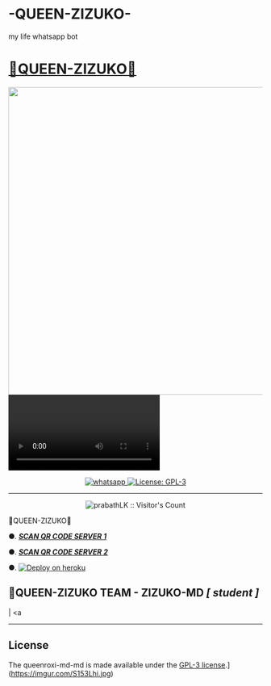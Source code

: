 # -QUEEN-ZIZUKO-
my life whatsapp bot
   <p align="center">  
  <a href="https://i.imgur.com/8kJDlqi.mp4">
        <h1>💃QUEEN-ZIZUKO💃 </h1>
  <img src="https://i.imgur.com/1Ew8GyQ.jpeg" width="610">
<video autoplay scr="https://i.imgur.com/8kJDlqi.mp4"></video>
  </p>   
<p align="center">
  <a aria-label="Join our chats" href="https://chat.whatsapp.com" target="_blank">
    <img alt="whatsapp" src="https://img.shields.io/badge/Join Group-25D366?style=for-the-badge&logo=whatsapp&logoColor=white" />
  </a>
  <a aria-label="Secktor is free to use" href="https://github.com/SamPandey001/Secktor-Md/blob/main/LICENCE" target="_blank">
    <img alt="License: GPL-3" src="https://badges.frapsoft.com/os/gpl/gpl.png?v=103)](https://opensource.org/licenses/GPL-3.0/" target="_blank" />
  </a>

</p>

---

<p align="center"><img src="https://profile-counter.glitch.me/{prabathLK}/count.svg" alt="prabathLK :: Visitor's Count" /></p>

💃QUEEN-ZIZUKO💃

  

●. ***[SCAN QR CODE SERVER 1](https://)***

●. ***[SCAN QR CODE SERVER 2](https:///)***

●. [![Deploy on heroku](https://www.herokucdn.com/deploy/button.svg)](https://dashboard.heroku.com/new-app)


## 💃QUEEN-ZIZUKO TEAM - ZIZUKO-MD *[ student  ]*
| <a

 


 ---

## License

The queenroxi-md-md is made available under the [GPL-3 license](https://github.com/SamPandey001/Secktor-Md/blob/main/LICENCE).](https://imgur.com/S153Lhi.jpg)

